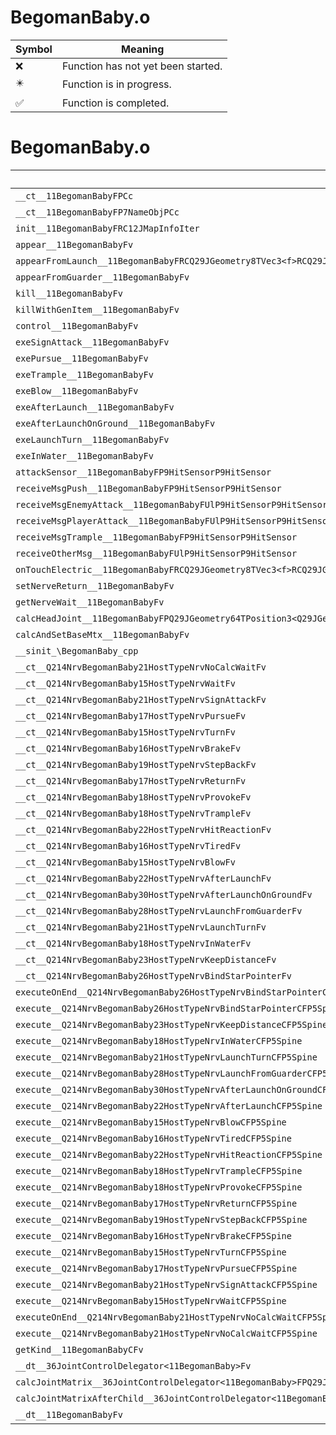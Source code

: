 # BegomanBaby.o
| Symbol | Meaning 
| ------------- | ------------- 
| :x: | Function has not yet been started. 
| :eight_pointed_black_star: | Function is in progress. 
| :white_check_mark: | Function is completed. 


# BegomanBaby.o
| Symbol | Decompiled? |
| ------------- | ------------- |
| `__ct__11BegomanBabyFPCc` | :x: |
| `__ct__11BegomanBabyFP7NameObjPCc` | :x: |
| `init__11BegomanBabyFRC12JMapInfoIter` | :x: |
| `appear__11BegomanBabyFv` | :x: |
| `appearFromLaunch__11BegomanBabyFRCQ29JGeometry8TVec3<f>RCQ29JGeometry8TVec3<f>` | :x: |
| `appearFromGuarder__11BegomanBabyFv` | :x: |
| `kill__11BegomanBabyFv` | :x: |
| `killWithGenItem__11BegomanBabyFv` | :x: |
| `control__11BegomanBabyFv` | :x: |
| `exeSignAttack__11BegomanBabyFv` | :x: |
| `exePursue__11BegomanBabyFv` | :x: |
| `exeTrample__11BegomanBabyFv` | :x: |
| `exeBlow__11BegomanBabyFv` | :x: |
| `exeAfterLaunch__11BegomanBabyFv` | :x: |
| `exeAfterLaunchOnGround__11BegomanBabyFv` | :x: |
| `exeLaunchTurn__11BegomanBabyFv` | :x: |
| `exeInWater__11BegomanBabyFv` | :x: |
| `attackSensor__11BegomanBabyFP9HitSensorP9HitSensor` | :x: |
| `receiveMsgPush__11BegomanBabyFP9HitSensorP9HitSensor` | :x: |
| `receiveMsgEnemyAttack__11BegomanBabyFUlP9HitSensorP9HitSensor` | :x: |
| `receiveMsgPlayerAttack__11BegomanBabyFUlP9HitSensorP9HitSensor` | :x: |
| `receiveMsgTrample__11BegomanBabyFP9HitSensorP9HitSensor` | :x: |
| `receiveOtherMsg__11BegomanBabyFUlP9HitSensorP9HitSensor` | :x: |
| `onTouchElectric__11BegomanBabyFRCQ29JGeometry8TVec3<f>RCQ29JGeometry8TVec3<f>` | :x: |
| `setNerveReturn__11BegomanBabyFv` | :x: |
| `getNerveWait__11BegomanBabyFv` | :x: |
| `calcHeadJoint__11BegomanBabyFPQ29JGeometry64TPosition3<Q29JGeometry38TMatrix34<Q29JGeometry13SMatrix34C<f>>>RC19JointControllerInfo` | :x: |
| `calcAndSetBaseMtx__11BegomanBabyFv` | :x: |
| `__sinit_\BegomanBaby_cpp` | :x: |
| `__ct__Q214NrvBegomanBaby21HostTypeNrvNoCalcWaitFv` | :x: |
| `__ct__Q214NrvBegomanBaby15HostTypeNrvWaitFv` | :x: |
| `__ct__Q214NrvBegomanBaby21HostTypeNrvSignAttackFv` | :x: |
| `__ct__Q214NrvBegomanBaby17HostTypeNrvPursueFv` | :x: |
| `__ct__Q214NrvBegomanBaby15HostTypeNrvTurnFv` | :x: |
| `__ct__Q214NrvBegomanBaby16HostTypeNrvBrakeFv` | :x: |
| `__ct__Q214NrvBegomanBaby19HostTypeNrvStepBackFv` | :x: |
| `__ct__Q214NrvBegomanBaby17HostTypeNrvReturnFv` | :x: |
| `__ct__Q214NrvBegomanBaby18HostTypeNrvProvokeFv` | :x: |
| `__ct__Q214NrvBegomanBaby18HostTypeNrvTrampleFv` | :x: |
| `__ct__Q214NrvBegomanBaby22HostTypeNrvHitReactionFv` | :x: |
| `__ct__Q214NrvBegomanBaby16HostTypeNrvTiredFv` | :x: |
| `__ct__Q214NrvBegomanBaby15HostTypeNrvBlowFv` | :x: |
| `__ct__Q214NrvBegomanBaby22HostTypeNrvAfterLaunchFv` | :x: |
| `__ct__Q214NrvBegomanBaby30HostTypeNrvAfterLaunchOnGroundFv` | :x: |
| `__ct__Q214NrvBegomanBaby28HostTypeNrvLaunchFromGuarderFv` | :x: |
| `__ct__Q214NrvBegomanBaby21HostTypeNrvLaunchTurnFv` | :x: |
| `__ct__Q214NrvBegomanBaby18HostTypeNrvInWaterFv` | :x: |
| `__ct__Q214NrvBegomanBaby23HostTypeNrvKeepDistanceFv` | :x: |
| `__ct__Q214NrvBegomanBaby26HostTypeNrvBindStarPointerFv` | :x: |
| `executeOnEnd__Q214NrvBegomanBaby26HostTypeNrvBindStarPointerCFP5Spine` | :x: |
| `execute__Q214NrvBegomanBaby26HostTypeNrvBindStarPointerCFP5Spine` | :x: |
| `execute__Q214NrvBegomanBaby23HostTypeNrvKeepDistanceCFP5Spine` | :x: |
| `execute__Q214NrvBegomanBaby18HostTypeNrvInWaterCFP5Spine` | :x: |
| `execute__Q214NrvBegomanBaby21HostTypeNrvLaunchTurnCFP5Spine` | :x: |
| `execute__Q214NrvBegomanBaby28HostTypeNrvLaunchFromGuarderCFP5Spine` | :x: |
| `execute__Q214NrvBegomanBaby30HostTypeNrvAfterLaunchOnGroundCFP5Spine` | :x: |
| `execute__Q214NrvBegomanBaby22HostTypeNrvAfterLaunchCFP5Spine` | :x: |
| `execute__Q214NrvBegomanBaby15HostTypeNrvBlowCFP5Spine` | :x: |
| `execute__Q214NrvBegomanBaby16HostTypeNrvTiredCFP5Spine` | :x: |
| `execute__Q214NrvBegomanBaby22HostTypeNrvHitReactionCFP5Spine` | :x: |
| `execute__Q214NrvBegomanBaby18HostTypeNrvTrampleCFP5Spine` | :x: |
| `execute__Q214NrvBegomanBaby18HostTypeNrvProvokeCFP5Spine` | :x: |
| `execute__Q214NrvBegomanBaby17HostTypeNrvReturnCFP5Spine` | :x: |
| `execute__Q214NrvBegomanBaby19HostTypeNrvStepBackCFP5Spine` | :x: |
| `execute__Q214NrvBegomanBaby16HostTypeNrvBrakeCFP5Spine` | :x: |
| `execute__Q214NrvBegomanBaby15HostTypeNrvTurnCFP5Spine` | :x: |
| `execute__Q214NrvBegomanBaby17HostTypeNrvPursueCFP5Spine` | :x: |
| `execute__Q214NrvBegomanBaby21HostTypeNrvSignAttackCFP5Spine` | :x: |
| `execute__Q214NrvBegomanBaby15HostTypeNrvWaitCFP5Spine` | :x: |
| `executeOnEnd__Q214NrvBegomanBaby21HostTypeNrvNoCalcWaitCFP5Spine` | :x: |
| `execute__Q214NrvBegomanBaby21HostTypeNrvNoCalcWaitCFP5Spine` | :x: |
| `getKind__11BegomanBabyCFv` | :x: |
| `__dt__36JointControlDelegator<11BegomanBaby>Fv` | :x: |
| `calcJointMatrix__36JointControlDelegator<11BegomanBaby>FPQ29JGeometry64TPosition3<Q29JGeometry38TMatrix34<Q29JGeometry13SMatrix34C<f>>>RC19JointControllerInfo` | :x: |
| `calcJointMatrixAfterChild__36JointControlDelegator<11BegomanBaby>FPQ29JGeometry64TPosition3<Q29JGeometry38TMatrix34<Q29JGeometry13SMatrix34C<f>>>RC19JointControllerInfo` | :x: |
| `__dt__11BegomanBabyFv` | :x: |
